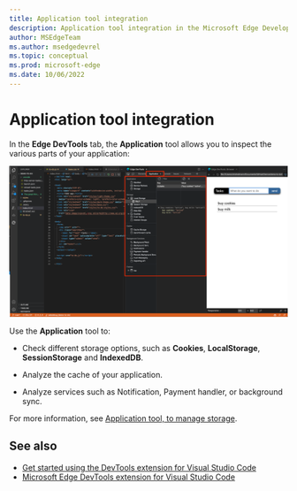 ```yaml
---
title: Application tool integration
description: Application tool integration in the Microsoft Edge Developer Tools extension for Visual Studio Code.
author: MSEdgeTeam
ms.author: msedgedevrel
ms.topic: conceptual
ms.prod: microsoft-edge
ms.date: 10/06/2022
---
```

# Application tool integration

In the **Edge DevTools** tab, the **Application** tool allows you to inspect the various parts of your application:

![The Application tool inside the Edge DevTools for Visual Studio Code extension](./application-tool-integration-images/application-tool.png)


Use the **Application** tool to:

* Check different storage options, such as **Cookies**, **LocalStorage**, **SessionStorage** and **IndexedDB**.

* Analyze the cache of your application.

* Analyze services such as Notification, Payment handler, or background sync.

For more information, see [Application tool, to manage storage](./../devtools-guide-chromium/storage/application-tool).


<!-- ====================================================================== -->
## See also

* [Get started using the DevTools extension for Visual Studio Code](./get-started)
* [Microsoft Edge DevTools extension for Visual Studio Code](./microsoft-edge-devtools-extension)
